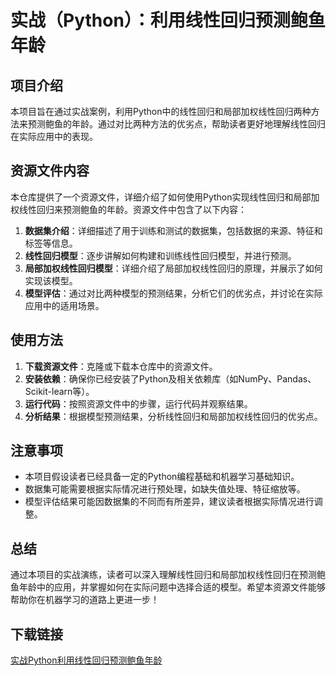 # 实战（Python）：利用线性回归预测鲍鱼年龄

## 项目介绍

本项目旨在通过实战案例，利用Python中的线性回归和局部加权线性回归两种方法来预测鲍鱼的年龄。通过对比两种方法的优劣点，帮助读者更好地理解线性回归在实际应用中的表现。

## 资源文件内容

本仓库提供了一个资源文件，详细介绍了如何使用Python实现线性回归和局部加权线性回归来预测鲍鱼的年龄。资源文件中包含了以下内容：

1. **数据集介绍**：详细描述了用于训练和测试的数据集，包括数据的来源、特征和标签等信息。
2. **线性回归模型**：逐步讲解如何构建和训练线性回归模型，并进行预测。
3. **局部加权线性回归模型**：详细介绍了局部加权线性回归的原理，并展示了如何实现该模型。
4. **模型评估**：通过对比两种模型的预测结果，分析它们的优劣点，并讨论在实际应用中的适用场景。

## 使用方法

1. **下载资源文件**：克隆或下载本仓库中的资源文件。
2. **安装依赖**：确保你已经安装了Python及相关依赖库（如NumPy、Pandas、Scikit-learn等）。
3. **运行代码**：按照资源文件中的步骤，运行代码并观察结果。
4. **分析结果**：根据模型预测结果，分析线性回归和局部加权线性回归的优劣点。

## 注意事项

- 本项目假设读者已经具备一定的Python编程基础和机器学习基础知识。
- 数据集可能需要根据实际情况进行预处理，如缺失值处理、特征缩放等。
- 模型评估结果可能因数据集的不同而有所差异，建议读者根据实际情况进行调整。

## 总结

通过本项目的实战演练，读者可以深入理解线性回归和局部加权线性回归在预测鲍鱼年龄中的应用，并掌握如何在实际问题中选择合适的模型。希望本资源文件能够帮助你在机器学习的道路上更进一步！

## 下载链接

[实战Python利用线性回归预测鲍鱼年龄](https://pan.quark.cn/s/1b3cc1870a20)